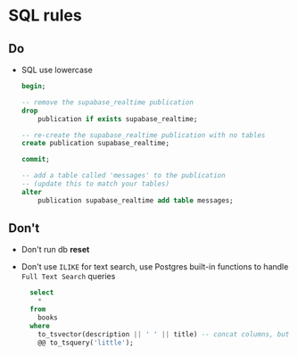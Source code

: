 # SQL rules

## Do

- SQL use lowercase

  ```sql
  begin;

  -- remove the supabase_realtime publication
  drop
      publication if exists supabase_realtime;

  -- re-create the supabase_realtime publication with no tables
  create publication supabase_realtime;

  commit;

  -- add a table called 'messages' to the publication
  -- (update this to match your tables)
  alter
      publication supabase_realtime add table messages;
  ```

## Don't

- Don't run db **reset**
- Don't use `ILIKE` for text search, use Postgres built-in functions to handle `Full Text Search` queries

  ```sql
    select
      *
    from
      books
    where
      to_tsvector(description || ' ' || title) -- concat columns, but be sure to include a space to separate them!
      @@ to_tsquery('little');
  ```
